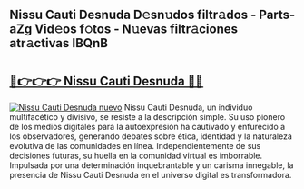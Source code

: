 ## Nissu Cauti Desnuda D𝚎sn𝚞dos filtr𝚊dos - Parts-aZg Vid𝚎os f𝚘tos - N𝚞evas filtr𝚊ciones atr𝚊ctivas IBQnB

# <h2><a href="http://mb9d2sn.tromn.icu/?c=Nissu+Cauti+Desnuda">🔗👉👉👉 Nissu Cauti Desnuda 🔗🔗</a></h2>

[![Nissu Cauti Desnuda nuevo](https://i.imgur.com/pEAQMta.gif)](http://mb9d2sn.tromn.icu/?c=Nissu+Cauti+Desnuda)
Nissu Cauti Desnuda, un individuo multifacético y divisivo, se resiste a la descripción simple. Su uso pionero de los medios digitales para la autoexpresión ha cautivado y enfurecido a los observadores, generando debates sobre ética, identidad y la naturaleza evolutiva de las comunidades en línea. Independientemente de sus decisiones futuras, su huella en la comunidad virtual es imborrable. Impulsada por una determinación inquebrantable y un carisma innegable, la presencia de Nissu Cauti Desnuda en el universo digital es transformadora.
